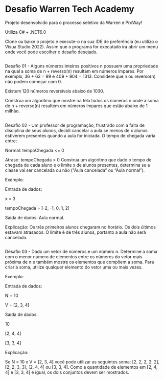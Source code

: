 # Desafio Warren Tech Academy

Projeto desenvolvido para o processo seletivo da Warren e ProWay!

Utiliza C# + .NET6.0

Clone ou baixe o projeto e execute-o na sua IDE de preferência (eu utilizo o Visua Studio 2022). Assim que o programa for executado ira abrir um menu onde você pode escolher o desafio desejado. 

##
Desafio 01 - Alguns números inteiros positivos n possuem uma propriedade na qual a soma de n + reverso(n) resultam em números ímpares. Por exemplo, 36 + 63 = 99 e 409 + 904 = 1313. Considere que n ou reverso(n) não podem começar com 0.

Existem 120 números reversíveis abaixo de 1000.

Construa um algoritmo que mostre na tela todos os números n onde a soma de n + reverso(n) resultem em números ímpares que estão abaixo de 1 milhão.
##
Desafio 02 - Um professor de programação, frustrado com a falta de disciplina de seus alunos, decidi cancelar a aula se menos de x alunos estiverem presentes quando a aula for iniciada. O tempo de chegada varia entre:

Normal: tempoChegada <= 0

Atraso: tempoChegada > 0
Construa um algoritmo que dado o tempo de chegada de cada aluno e o limite x de alunos presentes, determina se a classe vai ser cancelada ou não ("Aula cancelada” ou “Aula normal”).

Exemplo:

Entrada de dados:

x = 3

tempoChegada = [-2, -1, 0, 1, 2]

Saída de dados:
Aula normal.

Explicação:
Os três primeiros alunos chegaram no horário. Os dois últimos estavam atrasados. O limite é de três alunos, portanto a aula não será cancelada.
##
Desafio 03 - Dado um vetor de números e um número n. Determine a soma com o menor número de elementos entre os números do vetor mais próxima de n e também mostre os elementos que compõem a soma. Para criar a soma, utilize qualquer elemento do vetor uma ou mais vezes.

Exemplo:

Entrada de dados:

N = 10

V = [2, 3, 4]

Saída de dados:

10

[2, 4, 4]

[3, 3, 4]

Explicação:

Se N = 10 e V = [2, 3, 4] você pode utilizar as seguintes soma: [2, 2, 2, 2, 2], [2, 2, 3, 3], [2, 4, 4] ou [3, 3, 4]. Como a quantidade de elementos em [2, 4, 4] e [3, 3, 4] é igual, os dois conjuntos devem ser mostrados.
